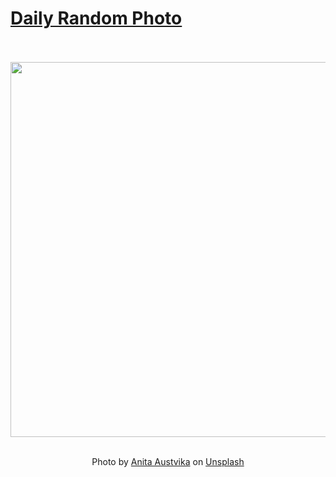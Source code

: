 # [Daily Random Photo](https://www.dailyrandomphoto.com/)

<div align="center">
  <br>
  <br>
  <a href="https://www.dailyrandomphoto.com/p/2022/2022-12-02/"><img src="https://images.unsplash.com/photo-1669570094762-828f3dfaf675?crop=entropy&cs=tinysrgb&fit=max&fm=jpg&ixid=Mnw3NzUwOHwwfDF8cmFuZG9tfHx8fHx8fHx8MTY2OTk0MTEyNw&ixlib=rb-4.0.3&q=80&w=1080" width="600px"></a>
  <br>
  <br>
  <p class="has-text-grey">Photo by <a href="https://unsplash.com/@anitaaustvika?utm_source=Daily%20Random%20Photo&amp;utm_medium=referral" target="_blank" rel="noopener noreferrer">Anita Austvika</a> on <a href="https://unsplash.com/photos/Ou2Z6dxdrmo?utm_source=Daily%20Random%20Photo&amp;utm_medium=referral" target="_blank" rel="noopener noreferrer">Unsplash</a></p>
</div>

